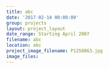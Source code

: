 ```yaml
---
title: abc
date: '2017-02-14 00:00:00'
group: projects
layout: project_layout
date_range: Starting April 2007
filename: abc
location: abc
project_image_filename: P1250863.jpg
image_files: 
---
```

